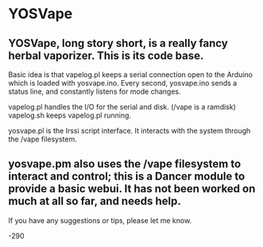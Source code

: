 YOSVape
=======
YOSVape, long story short, is a really fancy herbal vaporizer.
This is its code base.
-------------------------------------------------------------------------------
Basic idea is that vapelog.pl keeps a serial connection open to the
Arduino which is loaded with yosvape.ino. Every second, yosvape.ino sends a 
status line, and constantly listens for mode changes.

vapelog.pl handles the I/O for the serial and disk. (/vape is a ramdisk)
vapelog.sh keeps vapelog.pl running.

yosvape.pl is the Irssi script interface. It interacts with the system through 
the /vape filesystem.

yosvape.pm also uses the /vape filesystem to interact and control; this is a 
Dancer module to provide a basic webui. It has not been worked on much at all 
so far, and needs help.
-------------------------------------------------------------------------------

If you have any suggestions or tips, please let me know.

-290
